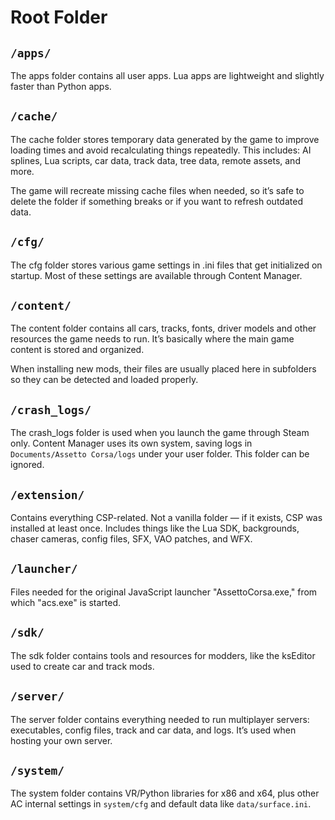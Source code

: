 # Root Folder

## `/apps/`
The apps folder contains all user apps. Lua apps are lightweight and slightly faster than Python apps.

## `/cache/`
The cache folder stores temporary data generated by the game to improve loading times and avoid recalculating things
repeatedly.
This includes: AI splines, Lua scripts, car data, track data, tree data, remote assets, and more.

The game will recreate missing cache files when needed, so it’s safe to delete the folder if something breaks or if you
want to refresh outdated
data.

## `/cfg/`
The cfg folder stores various game settings in .ini files that get initialized on startup. Most of these settings are 
available through Content Manager.

## `/content/`
The content folder contains all cars, tracks, fonts, driver models and other resources the game
needs to run. It’s basically where the main game content is stored and organized.

When installing new mods, their files are usually placed here in subfolders so they can be detected and loaded properly.

## `/crash_logs/`
The crash_logs folder is used when you launch the game through Steam only. Content Manager uses its own system, saving logs in `Documents/Assetto Corsa/logs` under your user folder.
This folder can be ignored.

## `/extension/`
Contains everything CSP-related. Not a vanilla folder — if it exists, CSP was installed at least once.
Includes things like the Lua SDK, backgrounds, chaser cameras, config files, SFX, VAO patches, and WFX.

## `/launcher/`
Files needed for the original JavaScript launcher "AssettoCorsa.exe," from which "acs.exe" is started.

## `/sdk/`
The sdk folder contains tools and resources for modders, like the ksEditor used to create car and track mods.

## `/server/`
The server folder contains everything needed to run multiplayer servers: executables, config files, track and car data, and logs.
It’s used when hosting your own server.

## `/system/`
The system folder contains VR/Python libraries for x86 and x64, plus other AC internal settings in `system/cfg` and default data like `data/surface.ini`.